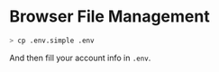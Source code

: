 # Browser File Management

```bash
> cp .env.simple .env
```

And then fill your account info in `.env`.
